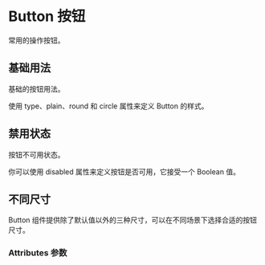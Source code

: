 <!-- @format -->

# Button 按钮

常用的操作按钮。

## 基础用法

基础的按钮用法。

使用 type、plain、round 和 circle 属性来定义 Button 的样式。
<preview components="button" demoName="demo1"><Demo1/></preview>

## 禁用状态

按钮不可用状态。

你可以使用 disabled 属性来定义按钮是否可用，它接受一个 Boolean 值。
<preview components="button" demoName="demo2"><Demo2/></preview>

## 不同尺寸

Button 组件提供除了默认值以外的三种尺寸，可以在不同场景下选择合适的按钮尺寸。
<preview components="button" demoName="demo3"><Demo3/></preview>

### Attributes 参数

<ec-table :options="options"></ec-table>

<script setup>
    import Demo1 from './Demo1.vue'
    import Demo2 from './Demo2.vue'
    import Demo3 from './Demo3.vue'
    import Demo4 from './Demo4.vue'
  import {reactive} from 'vue'
const state = reactive({
  options:{
    fileds:[
      {
        field:'attr',
        title:'参数',
        align:'center'
      },
      {
        field:'type',
        title:'类型',
        align:'center'
      },
      {
        field:'red',
        title:'说明',
        align:'center',
        width:'350px'
      },
      {
        field:'sel',
        title:'可选值',
        align:'center'
      },
      {
        field:'def',
        title:'默认值',
        align:'center'
      }
    ],
    datas:[
      {attr:'type',type:'String',red:'按钮类型',sel:'default / primary / success / danger / warning / dashed / text / custom',def:"default"},
      {attr:'size',type:'String',red:'按钮尺寸',sel:'default / medium / small / mini',def:"default"},
      {attr:'round',type:'Boolean',red:'是否为圆角类型的按钮',sel:'true / false',def:"false"},
      {attr:'disabled',type:'Boolean',red:'是否为禁用状态的按钮',sel:'true / false ',def:"false"},
      {attr:'customColor',type:'String',red:'type 为 custom 时自定义按钮的颜色色值。需要注意的是type为 default、dashed、text 类型的按钮不支持',sel:'——',def:"——"},
      {attr:'loading',type:'Boolean',red:'是否为加载状态的按钮，加载状态的icon仅支持这六个(m-icon-loading1 / m-icon-loading2 / m-icon-loading3 / m-icon-loading4 / m-icon-loading5 / m-icon-loading6)，通过 leftIcon / rightIcon 参数配置并确定位置',sel:'true / false ',def:"false"},
      {attr:'leftIcon',type:'String',red:'决定按钮类型为图标按钮，并且icon展示在左侧',sel:'参考图标库',def:"——"},
      {attr:'rightIcon',type:'String',red:'决定按钮类型为图标按钮，并且icon展示在右侧',sel:'参考图标库',def:"——"}
    ]
  }
})
const {options} = state
</script>
